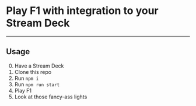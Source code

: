 # Play F1 with integration to your Stream Deck

---

## Usage

0. Have a Stream Deck
1. Clone this repo
2. Run `npm i`
3. Run `npm run start`
4. Play F1
5. Look at those fancy-ass lights
